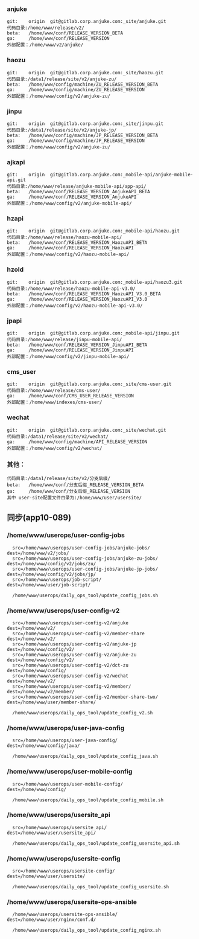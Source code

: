 ### anjuke
	git:	origin  git@gitlab.corp.anjuke.com:_site/anjuke.git
    代码目录:/home/www/release/v2/
    beta:	/home/www/conf/RELEASE_VERSION_BETA
    ga:		/home/www/conf/RELEASE_VERSION
    外部配置：/home/www/v2/anjuke/
    
### haozu
	git:	origin  git@gitlab.corp.anjuke.com:_site/haozu.git
    代码目录:/data1/release/site/v2/anjuke-zu/
    beta:	/home/www/config/machine/ZU_RELEASE_VERSION_BETA
    ga:		/home/www/config/machine/ZU_RELEASE_VERSION    
    外部配置：/home/www/config/v2/anjuke-zu/
    
### jinpu
	git:	origin  git@gitlab.corp.anjuke.com:_site/jinpu.git
    代码目录:/data1/release/site/v2/anjuke-jp/
    beta:	/home/www/config/machine/JP_RELEASE_VERSION_BETA
    ga:		/home/www/config/machine/JP_RELEASE_VERSION
    外部配置：/home/www/config/v2/anjuke-zu/
    
### ajkapi
	git:	origin  git@gitlab.corp.anjuke.com:_mobile-api/anjuke-mobile-api.git
    代码目录:/home/www/release/anjuke-mobile-api/app-api/
    beta:	/home/www/conf/RELEASE_VERSION_AnjukeAPI_BETA
    ga:		/home/www/conf/RELEASE_VERSION_AnjukeAPI
    外部配置：/home/www/config/v2/anjuke-mobile-api/
    
### hzapi
	git:	origin  git@gitlab.corp.anjuke.com:_mobile-api/haozu.git
    代码目录:/home/www/release/haozu-mobile-api/
    beta:	/home/www/conf/RELEASE_VERSION_HaozuAPI_BETA
    ga:		/home/www/conf/RELEASE_VERSION_HaozuAPI
    外部配置：/home/www/config/v2/haozu-mobile-api/
    
### hzold
	git:	origin  git@gitlab.corp.anjuke.com:_mobile-api/haozu3.git
    代码目录:/home/www/release/haozu-mobile-api-v3.0/
    beta:	/home/www/conf/RELEASE_VERSION_HaozuAPI_V3.0_BETA
    ga:		/home/www/conf/RELEASE_VERSION_HaozuAPI_V3.0
    外部配置：/home/www/config/v2/haozu-mobile-api-v3.0/
    
### jpapi
	git:	origin  git@gitlab.corp.anjuke.com:_mobile-api/jinpu.git
    代码目录:/home/www/release/jinpu-mobile-api/
    beta:	/home/www/conf/RELEASE_VERSION_JinpuAPI_BETA
    ga:		/home/www/conf/RELEASE_VERSION_JinpuAPI
    外部配置：/home/www/config/v2/jinpu-mobile-api/
    
### cms_user
	git:	origin	git@gitlab.corp.anjuke.com:_site/cms-user.git
    代码目录:/home/www/release/cms-user/
    ga:		/home/www/conf/CMS_USER_RELEASE_VERSION
    外部配置：/home/www/indexes/cms-user/
    
### wechat
	git:	origin  git@gitlab.corp.anjuke.com:_site/wechat.git
    代码目录:/data1/release/site/v2/wechat/
    ga:		/home/www/config/machine/API_RELEASE_VERSION
    外部配置：/home/www/config/v2/wechat/
    
### 其他：
    代码目录:/data1/release/site/v2/分支后缀/
    beta:	/home/www/conf/分支后缀_RELEASE_VERSION_BETA
    ga:		/home/www/conf/分支后缀_RELEASE_VERSION
    其中 user-site配置文件目录为:/home/www/user/usersite/


## 同步(app10-089)
### /home/www/userops/user-config-jobs
      src=/home/www/userops/user-config-jobs/anjuke-jobs/    dest=/home/www/v2/jobs/
      src=/home/www/userops/user-config-jobs/anjuke-zu-jobs/ dest=/home/www/config/v2/jobs/zu/
      src=/home/www/userops/user-config-jobs/anjuke-jp-jobs/ dest=/home/www/config/v2/jobs/jp/
      src=/home/www/userops/job-script/                      dest=/home/www/user/job-script/

      /home/www/userops/daily_ops_tool/update_config_jobs.sh

### /home/www/userops/user-config-v2
      src=/home/www/userops/user-config-v2/anjuke            dest=/home/www/v2/
      src=/home/www/userops/user-config-v2/member-share      dest=/home/www/v2/
      src=/home/www/userops/user-config-v2/anjuke-jp         dest=/home/www/config/v2/
      src=/home/www/userops/user-config-v2/anjuke-zu         dest=/home/www/config/v2/
      src=/home/www/userops/user-config-v2/dct-zu            dest=/home/www/config/
      src=/home/www/userops/user-config-v2/wechat            dest=/home/www/v2/
      src=/home/www/userops/user-config-v2/member/           dest=/home/www/v2/member/
      src=/home/www/userops/user-config-v2/member-share-two/ dest=/home/www/user/member-share/

      /home/www/userops/daily_ops_tool/update_config_v2.sh

### /home/www/userops/user-java-config
      src=/home/www/userops/user-java-config/                dest=/home/www/config/java/

      /home/www/userops/daily_ops_tool/update_config_java.sh

### /home/www/userops/user-mobile-config
      src=/home/www/userops/user-mobile-config/              dest=/home/www/config/

      /home/www/userops/daily_ops_tool/update_config_mobile.sh

### /home/www/userops/usersite_api
      src=/home/www/userops/usersite_api/                    dest=/home/www/user/usersite_api/

      /home/www/userops/daily_ops_tool/update_config_usersite_api.sh

### /home/www/userops/usersite-config
      src=/home/www/userops/usersite-config/                 dest=/home/www/user/usersite/      

      /home/www/userops/daily_ops_tool/update_config_usersite.sh
      
### /home/www/userops/usersite-ops-ansible
      /home/www/userops/usersite-ops-ansible/                 dest=/home/www/user/nginx/conf.d/

      /home/www/userops/daily_ops_tool/update_config_nginx.sh
